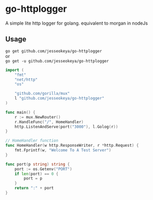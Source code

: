 # go-httplogger
A simple lite http logger for golang. equivalent to morgan in nodeJs 

## Usage
` go get github.com/jesseokeya/go-httplogger `
<br/> 		or  <br/>
` go get -u github.com/jesseokeya/go-httplogger `

```go
import (
	"fmt"
	"net/http"
	"os"

	"github.com/gorilla/mux"
	l "github.com/jesseokeya/go-httplogger"
)

func main() {
	r := mux.NewRouter()
	r.HandleFunc("/", HomeHandler)
	http.ListenAndServe(port("3000"), l.Golog(r))
}

// HomeHandler function
func HomeHandler(w http.ResponseWriter, r *http.Request) {
	fmt.Fprintf(w, "Welcome To A Test Server")
}

func port(p string) string {
	port := os.Getenv("PORT")
	if len(port) == 0 {
		port = p
	}
	return ":" + port
}
```
